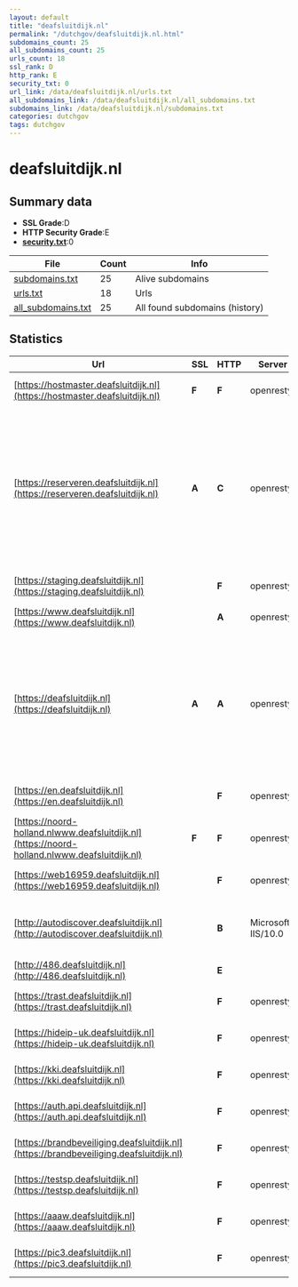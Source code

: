 ```yaml
---
layout: default
title: "deafsluitdijk.nl"
permalink: "/dutchgov/deafsluitdijk.nl.html"
subdomains_count: 25
all_subdomains_count: 25
urls_count: 18
ssl_rank: D
http_rank: E
security_txt: 0
url_link: /data/deafsluitdijk.nl/urls.txt
all_subdomains_link: /data/deafsluitdijk.nl/all_subdomains.txt
subdomains_link: /data/deafsluitdijk.nl/subdomains.txt
categories: dutchgov
tags: dutchgov
---
```



# deafsluitdijk.nl
## Summary data


 - **SSL Grade**:D
 - **HTTP Security Grade**:E
 - **[security.txt](https://www.digitaleoverheid.nl/nieuws/standaard-security-txt-nu-verplicht-voor-overheid/)**:0


| File       | Count | Info |
|------------|-------|------|
|[subdomains.txt](/DutchGovScope/data/deafsluitdijk.nl/subdomains.txt)|25|Alive subdomains|
|[urls.txt](/DutchGovScope/data/deafsluitdijk.nl/urls.txt)|18|Urls|
|[all_subdomains.txt](/DutchGovScope/data/deafsluitdijk.nl/all_subdomains.txt)|25|All found subdomains (history)|


## Statistics


| Url | SSL | HTTP | Server | Cookie | HSTS | CORS | CTO | CSP | XFO | XXP | RP |FP| Tech |Title |
|--------|-------|-------|------|------|------|------|------|------|------|------|------|------|------|------|
|[https://hostmaster.deafsluitdijk.nl](https://hostmaster.deafsluitdijk.nl)| **F**| **F**|openresty| | | | | | | | :white_check_mark: | |HSTS Nginx OpenResty|Welcome|
|[https://reserveren.deafsluitdijk.nl](https://reserveren.deafsluitdijk.nl)| **A**| **C**|openresty|:warning: |:white_check_mark: | | | | :white_check_mark: | | :white_check_mark: | |Bootstrap Google Tag Manager HSTS MySQL Nginx OpenResty PHP Site Kit:1.119.0 Varnish WordPress Yoast SEO:22.0|Boottochten werk...|
|[https://staging.deafsluitdijk.nl](https://staging.deafsluitdijk.nl)| | **F**|openresty| | | | | | | | :white_check_mark: | |HSTS Nginx OpenResty|Welcome|
|[https://www.deafsluitdijk.nl](https://www.deafsluitdijk.nl)| | **A**|openresty| |:white_check_mark: | | |:warning: | :white_check_mark: | | :white_check_mark: | |Nginx OpenResty|301 Moved Perman...|
|[https://deafsluitdijk.nl](https://deafsluitdijk.nl)| **A**| **A**|openresty| |:white_check_mark: | | |:warning: | :white_check_mark: | | :white_check_mark: | |Google Tag Manager HSTS MySQL Nginx OpenResty PHP Site Kit:1.119.0 Varnish WordPress Yoast SEO:22.0|De Afsluitdijk -...|
|[https://en.deafsluitdijk.nl](https://en.deafsluitdijk.nl)| | **F**|openresty| | | | | | | | :white_check_mark: | |HSTS Nginx OpenResty|Welcome|
|[https://noord-holland.nlwww.deafsluitdijk.nl](https://noord-holland.nlwww.deafsluitdijk.nl)| **F**| **F**|openresty| | | | | | | | :white_check_mark: | |HSTS Nginx OpenResty|Welcome|
|[https://web16959.deafsluitdijk.nl](https://web16959.deafsluitdijk.nl)| | **F**|openresty| | | | | | | | :white_check_mark: | |HSTS Nginx OpenResty|Welcome|
|[http://autodiscover.deafsluitdijk.nl](http://autodiscover.deafsluitdijk.nl)| | **B**|Microsoft-IIS/10.0|:white_check_mark: |:white_check_mark: | | | | :white_check_mark: | :white_check_mark: | :white_check_mark: | |IIS:10.0 Microsoft ASP.NET Windows Server||
|[http://486.deafsluitdijk.nl](http://486.deafsluitdijk.nl)| | **E**|| | | | | | | | :white_check_mark: | |HSTS Varnish|301 Moved Perman...|
|[https://trast.deafsluitdijk.nl](https://trast.deafsluitdijk.nl)| | **F**|openresty| | | | | | | | :white_check_mark: | |HSTS Nginx OpenResty|Welcome|
|[https://hideip-uk.deafsluitdijk.nl](https://hideip-uk.deafsluitdijk.nl)| | **F**|openresty| | | | | | | | :white_check_mark: | |HSTS Nginx OpenResty|Welcome|
|[https://kki.deafsluitdijk.nl](https://kki.deafsluitdijk.nl)| | **F**|openresty| | | | | | | | :white_check_mark: | |HSTS Nginx OpenResty|Welcome|
|[https://auth.api.deafsluitdijk.nl](https://auth.api.deafsluitdijk.nl)| | **F**|openresty| | | | | | | | :white_check_mark: | |HSTS Nginx OpenResty|Welcome|
|[https://brandbeveiliging.deafsluitdijk.nl](https://brandbeveiliging.deafsluitdijk.nl)| | **F**|openresty| | | | | | | | :white_check_mark: | |HSTS Nginx OpenResty|Welcome|
|[https://testsp.deafsluitdijk.nl](https://testsp.deafsluitdijk.nl)| | **F**|openresty| | | | | | | | :white_check_mark: | |HSTS Nginx OpenResty|Welcome|
|[https://aaaw.deafsluitdijk.nl](https://aaaw.deafsluitdijk.nl)| | **F**|openresty| | | | | | | | :white_check_mark: | |HSTS Nginx OpenResty|Welcome|
|[https://pic3.deafsluitdijk.nl](https://pic3.deafsluitdijk.nl)| | **F**|openresty| | | | | | | | :white_check_mark: | |HSTS Nginx OpenResty|Welcome|


